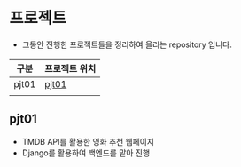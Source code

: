 # 프로젝트

- 그동안 진행한 프로젝트들을 정리하여 올리는 repository 입니다. 

| 구분  | 프로젝트 위치   |
| ----- | :-------------- |
| pjt01 | [pjt01](#pjt01) |
|       |                 |



## pjt01

- TMDB API를 활용한 영화 추천 웹페이지
- Django를 활용하여 백엔드를 맡아 진행 
